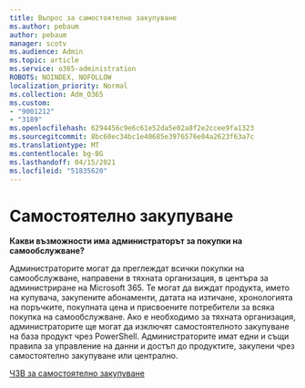 ```yaml
---
title: Въпрос за самостоятелно закупуване
ms.author: pebaum
author: pebaum
manager: scotv
ms.audience: Admin
ms.topic: article
ms.service: o365-administration
ROBOTS: NOINDEX, NOFOLLOW
localization_priority: Normal
ms.collection: Adm_O365
ms.custom:
- "9001212"
- "3189"
ms.openlocfilehash: 6294456c9e6c61e52da5e02a8f2e2ccee9fa1323
ms.sourcegitcommit: 8bc60ec34bc1e40685e3976576e04a2623f63a7c
ms.translationtype: MT
ms.contentlocale: bg-BG
ms.lasthandoff: 04/15/2021
ms.locfileid: "51835620"
---
```

# <a name="self-service-purchase"></a>Самостоятелно закупуване

**Какви възможности има администраторът за покупки на самообслужване?**

Администраторите могат да преглеждат всички покупки на самообслужване, направени в тяхната организация, в центъра за администриране на Microsoft 365. Те могат да виждат продукта, името на купувача, закупените абонаменти, датата на изтичане, хронологията на поръчките, покупната цена и присвоените потребители за всяка покупка на самообслужване.  Ако е необходимо за тяхната организация, администраторите ще могат да изключят самостоятелното закупуване на база продукт чрез PowerShell.  Администраторите имат едни и същи правила за управление на данни и достъп до продуктите, закупени чрез самостоятелно закупуване или централно.

[ЧЗВ за самостоятелно закупуване](https://aka.ms/self-service-purchase-faq)

